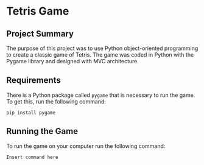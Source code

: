 # Tetris Game

## Project Summary

The purpose of this project was to use Python object-oriented programming to create a classic game of Tetris.
The game was coded in Python with the Pygame library and designed with MVC architecture.

## Requirements

There is a Python package called `pygame` that is necessary to run the game. To get this, run the following command: 
```
pip install pygame
```

## Running the Game

To run the game on your computer run the following command:
```
Insert command here
```

